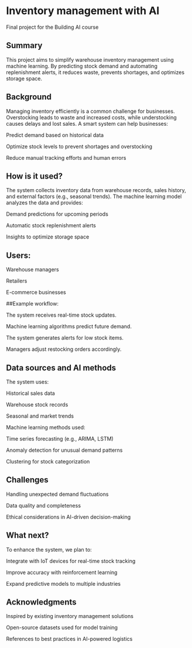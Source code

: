 # Inventory management with AI

Final project for the Building AI course

## Summary

This project aims to simplify warehouse inventory management using machine learning. By predicting stock demand and automating replenishment alerts, it reduces waste, prevents shortages, and optimizes storage space.

## Background

Managing inventory efficiently is a common challenge for businesses. Overstocking leads to waste and increased costs, while understocking causes delays and lost sales. A smart system can help businesses:

Predict demand based on historical data

Optimize stock levels to prevent shortages and overstocking

Reduce manual tracking efforts and human errors

## How is it used?

The system collects inventory data from warehouse records, sales history, and external factors (e.g., seasonal trends). The machine learning model analyzes the data and provides:

Demand predictions for upcoming periods

Automatic stock replenishment alerts

Insights to optimize storage space

## Users:

Warehouse managers

Retailers

E-commerce businesses

##Example workflow:

The system receives real-time stock updates.

Machine learning algorithms predict future demand.

The system generates alerts for low stock items.

Managers adjust restocking orders accordingly.

## Data sources and AI methods

The system uses:

Historical sales data

Warehouse stock records

Seasonal and market trends

Machine learning methods used:

Time series forecasting (e.g., ARIMA, LSTM)

Anomaly detection for unusual demand patterns

Clustering for stock categorization

## Challenges

Handling unexpected demand fluctuations

Data quality and completeness

Ethical considerations in AI-driven decision-making

## What next?

To enhance the system, we plan to:

Integrate with IoT devices for real-time stock tracking

Improve accuracy with reinforcement learning

Expand predictive models to multiple industries

## Acknowledgments

Inspired by existing inventory management solutions

Open-source datasets used for model training

References to best practices in AI-powered logistics
